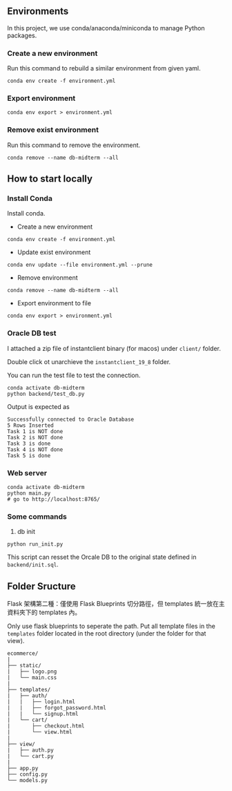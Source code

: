 ## Environments

In this project, we use conda/anaconda/miniconda to manage Python packages.

### Create a new environment
Run this command to rebuild a similar environment from given yaml.
```shell
conda env create -f environment.yml
```

### Export environment
```shell
conda env export > environment.yml
```

### Remove exist environment
Run this command to remove the environment.
```shell
conda remove --name db-midterm --all
```

## How to start locally

### Install Conda

Install conda.

- Create a new environment
```shell
conda env create -f environment.yml
```

- Update exist environment
```shell
conda env update --file environment.yml --prune
```

- Remove environment
```shell
conda remove --name db-midterm --all
```

- Export environment to file
```shell
conda env export > environment.yml
```

### Oracle DB test

I attached a zip file of instantclient binary (for macos) under `client/` folder.

Double click ot unarchieve the `instantclient_19_8` folder.

You can run the test file to test the connection.

```shell
conda activate db-midterm
python backend/test_db.py
```

Output is expected as
```
Successfully connected to Oracle Database
5 Rows Inserted
Task 1 is NOT done
Task 2 is NOT done
Task 3 is done
Task 4 is NOT done
Task 5 is done
```

### Web server

```shell
conda activate db-midterm
python main.py
# go to http://localhost:8765/
```

### Some commands

1. db init

```shell
python run_init.py
```
This script can resset the Orcale DB to the original state defined in `backend/init.sql`.

## Folder Sructure

Flask 架構第二種：僅使用 Flask Blueprints 切分路徑，但 templates 統一放在主資料夾下的 templates 內。

Only use flask blueprints to seperate the path. Put all template files in the `templates` folder located in the root directory (under the folder for that view).

```
ecommerce/
|
├── static/
|   ├── logo.png
|   └── main.css
|
├── templates/
|   ├── auth/
|   |   ├── login.html
|   |   ├── forgot_password.html
|   |   └── signup.html
|   └── cart/
|       ├── checkout.html
|       └── view.html
|
├── view/
|   ├── auth.py
|   └── cart.py
|
├── app.py
├── config.py
└── models.py
```